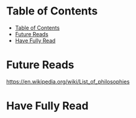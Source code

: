 # Table of Contents

- [Table of Contents](#table-of-contents)
- [Future Reads](#future-reads)
- [Have Fully Read](#have-fully-read)

# Future Reads

https://en.wikipedia.org/wiki/List_of_philosophies

# Have Fully Read
